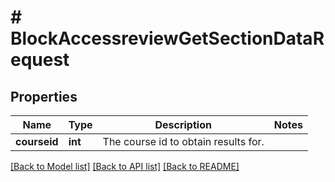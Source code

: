 # # BlockAccessreviewGetSectionDataRequest

## Properties

Name | Type | Description | Notes
------------ | ------------- | ------------- | -------------
**courseid** | **int** | The course id to obtain results for. |

[[Back to Model list]](../../README.md#models) [[Back to API list]](../../README.md#endpoints) [[Back to README]](../../README.md)

